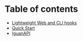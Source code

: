 # Table of contents

* [Lightweight Web and CLI hooks](README.md)
* [Quick Start](quick-start.md)
* [IguanAPI](api.md)


